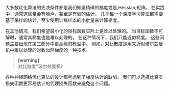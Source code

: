 大多数优化算法的先决条件都是我们知道精确的梯度或是\,Hessian\,矩阵。
在实践中，通常这些量会有噪声，甚至是有偏的估计。
几乎每一个深度学习算法都需要基于采样的估计，至少使用训练样本的小批量来计算梯度。

在其他情况，我们希望最小化的目标函数实际上是难以处理的。
当目标函数不可解时，通常其梯度也是难以处理的。
在这种情况下，我们只能近似梯度。
这些问题主要出现在第三部分中更高级的模型中。
例如，对比散度是用来近似玻尔兹曼机中难以处理的对数似然梯度的一种技术。  
> **[warning]**  
对比散度?玻尔兹曼机?

各种神经网络优化算法的设计都考虑到了梯度估计的缺陷。
我们可以选择比真实损失函数更容易估计的代理损失函数来避免这个问题。